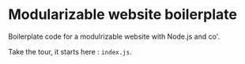 # Modularizable website boilerplate



Boilerplate code for a modulrizable website with Node.js and co'.

Take the tour, it starts here : `index.js`.